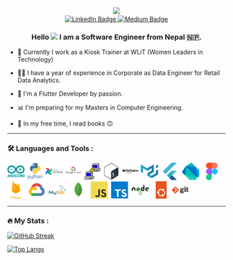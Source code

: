 <div id="header" align="center">
  <img src="https://media.giphy.com/media/jTHti8z6rjrUZmBgOp/giphy.gif" width="100"/>
  <div id="badges">
  <a href="https://www.linkedin.com/in/sarayu-gautam-53a92b246/">
    <img src="https://img.shields.io/badge/LinkedIn-blue?style=for-the-badge&logo=linkedin&logoColor=white" alt="LinkedIn Badge"/>
  </a>
  <a href="https://medium.com/@sarayugautam1">
    <img src="https://img.shields.io/badge/Medium-black?style=for-the-badge&logo=medium&logoColor=white" alt="Medium Badge"/>
  </a>
</div>
<h3>
  Hello
  <img src="https://media.giphy.com/media/hvRJCLFzcasrR4ia7z/giphy.gif" width="30px"/> I am a Software Engineer from Nepal 🇳🇵.
</h3>
</div>

- 💼 Currently I work as a Kiosk Trainer at WLiT (Women Leaders in Technology)

- 👩‍💼 I have a year of experience in Corporate as Data Engineer for Retail Data Analytics.

- 🦋 I'm a Flutter Developer by passion.

- 📊 I'm preparing for my Masters in Computer Engineering.

- 📙 In my free time, I read books 🙃 

---

### :hammer_and_wrench: Languages and Tools :
<div>
  <img src="https://github.com/devicons/devicon/blob/master/icons/arduino/arduino-original-wordmark.svg" title="Arduino" **alt="Arduino" width="40" height="40"/>
  <img src="https://github.com/devicons/devicon/blob/master/icons/python/python-original-wordmark.svg" title="Python" **alt="Python" width="40" height="40"/>
  <img src="https://github.com/devicons/devicon/blob/master/icons/apacheairflow/apacheairflow-original-wordmark.svg" title="Airflow" **alt="Airflow" width="40" height="40"/>
  <img src="https://github.com/devicons/devicon/blob/master/icons/googlecloud/googlecloud-original-wordmark.svg" title="Google Cloud" **alt="Google Cloud" width="40" height="40"/>
  <img src="https://github.com/devicons/devicon/blob/master/icons/putty/putty-original.svg" title="Putty" **alt="Putty" width="40" height="40"/>
  <img src="https://github.com/devicons/devicon/blob/master/icons/bash/bash-original.svg" title="Bash" **alt="Bash" width="40" height="40"/>
  <img src="https://github.com/devicons/devicon/blob/master/icons/pycharm/pycharm-original-wordmark.svg" title="Pycharm" **alt="Pycharm" width="40" height="40"/>
  <img src="https://github.com/devicons/devicon/blob/master/icons/materialui/materialui-original.svg" title="Material UI" alt="Material UI" width="40" height="40"/>&nbsp;
  <img src="https://github.com/devicons/devicon/blob/master/icons/flutter/flutter-original.svg" title="Flutter" alt="Flutter" width="40" height="40"/>&nbsp;
   <img src="https://github.com/devicons/devicon/blob/master/icons/dart/dart-original.svg" title="Dart" alt="Dart" width="40" height="40"/>&nbsp;
   <img src="https://github.com/devicons/devicon/blob/master/icons/figma/figma-original.svg" title="Figma" alt="Figma" width="40" height="40"/>&nbsp;
   <img src="https://github.com/devicons/devicon/blob/master/icons/firebase/firebase-plain-wordmark.svg" title="Firebase" alt="Firebase" width="40" height="40"/>&nbsp;
  <img src="https://github.com/devicons/devicon/blob/master/icons/googlecloud/googlecloud-original.svg" title="GoogleCloud" alt="GoogleCloud" width="40" height="40"/>&nbsp;
  <img src="https://github.com/devicons/devicon/blob/master/icons/mysql/mysql-original-wordmark.svg" title="MySQL"  alt="MySQL" width="40" height="40"/>&nbsp;
  <img src="https://github.com/devicons/devicon/blob/master/icons/mongodb/mongodb-original.svg" title="MongoDb"  alt="MongoDb" width="40" height="40"/>&nbsp;
  <img src="https://github.com/devicons/devicon/blob/master/icons/javascript/javascript-original.svg" title="JavaScript" alt="JavaScript" width="40" height="40"/>&nbsp;
   <img src="https://github.com/devicons/devicon/blob/master/icons/typescript/typescript-original.svg" title="TypeScript" alt="TypeScript" width="40" height="40"/>&nbsp;
  <img src="https://github.com/devicons/devicon/blob/master/icons/nodejs/nodejs-original-wordmark.svg" title="NodeJS" alt="NodeJS" width="40" height="40"/>&nbsp;
   <img src="https://github.com/devicons/devicon/blob/master/icons/ubuntu/ubuntu-plain.svg" title="Ubuntu" **alt="Ubuntu" width="40" height="40"/>
  <img src="https://github.com/devicons/devicon/blob/master/icons/git/git-original-wordmark.svg" title="Git" **alt="Git" width="40" height="40"/>
</div>

---

### :fire: My Stats :

[![GitHub Streak](https://streak-stats.demolab.com/?user=sarayugautam)](https://git.io/streak-stats)

[![Top Langs](https://github-readme-stats.vercel.app/api/top-langs/?username=sarayugautam&layout=compact&theme=vision-friendly-dark)](https://github.com/anuraghazra/github-readme-stats)

